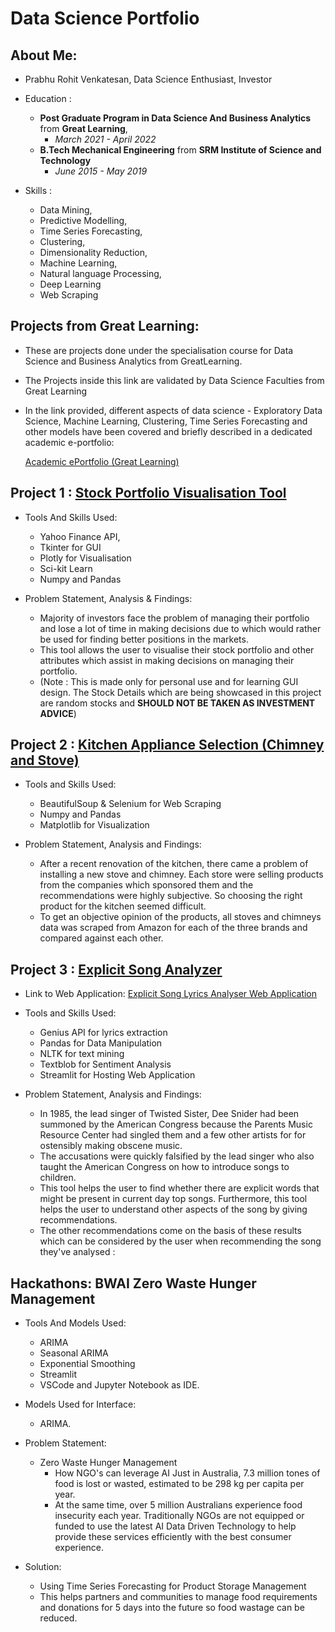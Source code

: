# Data Science Portfolio

## About Me:
- Prabhu Rohit Venkatesan, Data Science Enthusiast, Investor 

- Education : 
     - **Post Graduate Program in Data Science And Business Analytics** from **Great Learning**,
       - *March 2021 - April 2022*
     - **B.Tech Mechanical Engineering** from **SRM Institute of Science and Technology**
       - *June 2015 - May 2019*

- Skills :
     - Data Mining,
     - Predictive Modelling,
     - Time Series Forecasting,
     - Clustering,
     - Dimensionality Reduction,
     - Machine Learning,
     - Natural language Processing,
     - Deep Learning
     - Web Scraping

## Projects from Great Learning:
* These are projects done under the specialisation course for Data Science and Business Analytics from GreatLearning.
* The Projects inside this link are validated by Data Science Faculties from Great Learning
* In the link provided, different aspects of data science - Exploratory Data Science, Machine Learning, Clustering, Time Series Forecasting and other models have been covered and briefly described in a dedicated academic e-portfolio:

     [Academic ePortfolio (Great Learning)](https://eportfolio.mygreatlearning.com/prabhu-rohit-venkatesan)

## Project 1 : [Stock Portfolio Visualisation Tool](https://github.com/the19thpirate/Portfolio-Visualisation-)

- Tools And Skills Used:
     * Yahoo Finance API,
     * Tkinter for GUI
     * Plotly for Visualisation
     * Sci-kit Learn
     * Numpy and Pandas

- Problem Statement, Analysis & Findings:
     - Majority of investors face the problem of managing their portfolio and lose a lot of time in making decisions due to which would rather be used for finding better positions in the markets. 
     - This tool allows the user to visualise their stock portfolio and other attributes which assist in making decisions on managing their portfolio.
     - (Note : This is made only for personal use and for learning GUI design. The Stock Details which are being showcased in this project are random stocks and  **SHOULD NOT BE TAKEN AS INVESTMENT ADVICE**)


## Project 2 : [Kitchen Appliance Selection (Chimney and Stove)](https://github.com/the19thpirate/Kitchen-Appliances)

- Tools and Skills Used:
     * BeautifulSoup & Selenium for Web Scraping
     * Numpy and Pandas 
     * Matplotlib for Visualization

- Problem Statement, Analysis and Findings:
     - After a recent renovation of the kitchen, there came a problem of installing a new stove and chimney. Each store were selling products from the companies which sponsored    them and the recommendations were highly subjective. So choosing the right product for the kitchen seemed difficult.
     - To get an objective opinion of the products, all stoves and chimneys data was scraped from Amazon for each of the three brands and compared against each other.



## Project 3 : [Explicit Song Analyzer](https://github.com/the19thpirate/Explicit-Song-Analysis)

- Link to Web Application:
[Explicit Song Lyrics Analyser Web Application](https://share.streamlit.io/the19thpirate/explicit-song-analysis/main/hosting.py)

- Tools and Skills Used:
     * Genius API for lyrics extraction
     * Pandas for Data Manipulation
     * NLTK for text mining
     * Textblob for Sentiment Analysis
     * Streamlit for Hosting Web Application

- Problem Statement, Analysis and Findings:
     - In 1985, the lead singer of Twisted Sister, Dee Snider had been summoned by the American Congress because the Parents Music Resource Center had singled them and a few       other artists for for ostensibly making obscene music.
     - The accusations were quickly falsified by the lead singer who also taught the American Congress on how to introduce songs to children.
     - This tool helps the user to find whether there are explicit words that might be present in current day top songs. Furthermore, this tool helps the user to understand        other aspects of the song by giving recommendations.
     - The other recommendations come on the basis of these results which can be considered by the user when recommending the song they've analysed :


## Hackathons: BWAI Zero Waste Hunger Management 

- Tools And Models Used:
     - ARIMA 
     - Seasonal ARIMA
     - Exponential Smoothing
     - Streamlit
     - VSCode and Jupyter Notebook as IDE.
 

- Models Used for Interface:
     - ARIMA.

- Problem Statement:
     - Zero Waste Hunger Management
          - How NGO's can leverage AI Just in Australia, 7.3 million tones of food is lost or wasted, estimated to be 298 kg per capita per year.
          - At the same time, over 5 million Australians experience food insecurity each year. Traditionally NGOs are not equipped or funded to use the latest AI Data Driven   Technology to help provide these services efficiently with the best consumer experience.

- Solution:
     - Using Time Series Forecasting for Product Storage Management 
     - This helps partners and communities to manage food requirements and donations for 5 days into the future so food wastage can be reduced.
